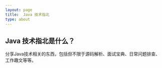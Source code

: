 ```yaml
---
layout: page
title:  Java 技术指北
type: about
---
```


## Java 技术指北是什么？

分享Java技术相关的东西，包括但不限于源码解析、面试宝典、日常问题排查、工作趣文等等。
